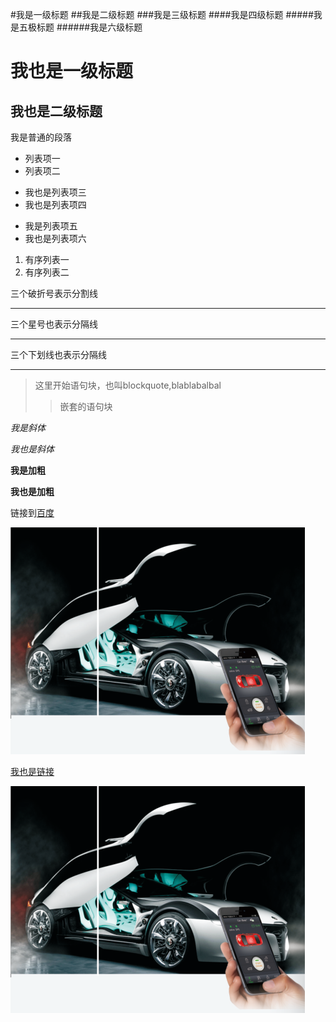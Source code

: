 #我是一级标题
##我是二级标题
###我是三级标题
####我是四级标题
#####我是五极标题
######我是六级标题

我也是一级标题
==

我也是二级标题
--

我是普通的段落

* 列表项一
* 列表项二


+ 我也是列表项三
+ 我也是列表项四


- 我是列表项五
- 我也是列表项六


1. 有序列表一
2. 有序列表二


三个破折号表示分割线

---

三个星号也表示分隔线

***

三个下划线也表示分隔线

___


> 这里开始语句块，也叫blockquote,blablabalbal
>> 嵌套的语句块


*我是斜体*

_我也是斜体_

**我是加粗**

__我也是加粗__


链接到[百度](http://www.baidu.com/)

![这里是图片](../images/1.png)

[我也是链接][Link1]

[Link1]:http://www.baidu.com

![我也是图片][image1]

[image1]:../images/1.png


